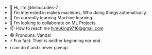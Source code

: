 - 👋 Hi, I’m @himucodes-7
- 👀 I’m interested in makes machines, Who doing things automatically.  
- 🌱 I’m currently learning Machine learning.
- 💞️ I’m looking to collaborate on ML Projects.
- 📫 How to reach me himuking9716@gmail.com
- 😄 Pronouns: Vandal
- ⚡ Fun fact: Their is neither beginning nor end.
- i can do it and i never giveup 

<!---
himucodes-7/himucodes-7 is a ✨ special ✨ repository because its `README.md` (this file) appears on your GitHub profile.
You can click the Preview link to take a look at your changes.
--->
